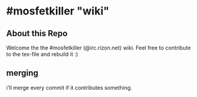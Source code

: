  #mosfetkiller "wiki"
===========

About this Repo
---------------
Welcome the the #mosfetkiller (@irc.rizon.net) wiki. Feel free to contribute to the tex-file and rebuild it :)

merging
-------
i'll merge every commit if it contributes something.

